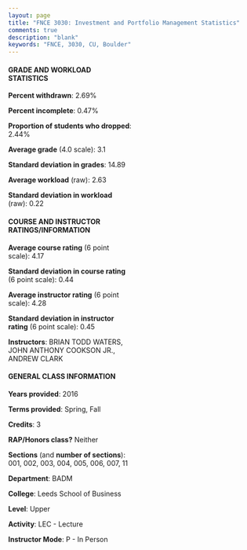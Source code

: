 ```yaml
---
layout: page
title: "FNCE 3030: Investment and Portfolio Management Statistics"
comments: true
description: "blank"
keywords: "FNCE, 3030, CU, Boulder"
--- 
```

<head>
<script src="https://ajax.googleapis.com/ajax/libs/jquery/2.1.3/jquery.min.js"></script>
<script src="https://dl.dropboxusercontent.com/s/pc42nxpaw1ea4o9/highcharts.js?dl=0"></script>
<!-- <script src="../assets/js/highcharts.js"></script> -->
<style type="text/css">@font-face {
	font-family: "Bebas Neue";
	src: url(https://www.filehosting.org/file/details/544349/BebasNeue%20Regular.otf) format("opentype");
	}
	h1.Bebas { 
		font-family: "Bebas Neue", Verdana, Tahoma;
	}
</style>
</head>
<body>
	<div id="container" style="float: right; width: 45%; height: 88%; margin-left: 2.5%; margin-right: 2.5%;"></div>
	<script language="JavaScript">
		$(document).ready(function() {
		var chart = {type: 'column'};
		var title = {text: 'Grade Distribution'};
		var xAxis = {categories: ['A','B','C','D','F'],crosshair: true};
		var yAxis = {min: 0,title: {text: 'Percentage'}};
		var tooltip = {headerFormat: '<center><b><span style="font-size:20px">{point.key}</span></b></center>',
		               pointFormat: '<td style="padding:0"><b>{point.y:.1f}%</b></td>',
		               footerFormat: '</table>',shared: true,useHTML: true};
		var plotOptions = {column: {pointPadding: 0.0,borderWidth: 0}};  
		var credits = {enabled: false};var series= [{name: 'Percent',data: [34.04,45.65,18.57,0.77,0.97,]}];
		var json = {};
		json.chart = chart;
		json.title = title;
		json.tooltip = tooltip;
		json.xAxis = xAxis;
		json.yAxis = yAxis;  
		json.series = series;
		json.plotOptions = plotOptions;  
		json.credits = credits;
		$('#container').highcharts(json);
	});
	</script>
</body>
			   
#### GRADE AND WORKLOAD STATISTICS

**Percent withdrawn**: 2.69%

**Percent incomplete**: 0.47%

**Proportion of students who dropped**: 2.44%

**Average grade** (4.0 scale): 3.1

**Standard deviation in grades**: 14.89

**Average workload** (raw): 2.63

**Standard deviation in workload** (raw): 0.22

#### COURSE AND INSTRUCTOR RATINGS/INFORMATION

**Average course rating** (6 point scale): 4.17

**Standard deviation in course rating** (6 point scale): 0.44

**Average instructor rating** (6 point scale): 4.28

**Standard deviation in instructor rating** (6 point scale): 0.45

**Instructors**: BRIAN TODD WATERS, JOHN ANTHONY COOKSON JR., ANDREW CLARK

#### GENERAL CLASS INFORMATION

**Years provided**: 2016

**Terms provided**: Spring, Fall

**Credits**: 3

**RAP/Honors class?** Neither

**Sections** (and **number of sections**): 001, 002, 003, 004, 005, 006, 007, 11

**Department**: BADM

**College**: Leeds School of Business

**Level**: Upper

**Activity**: LEC - Lecture

**Instructor Mode**: P  - In Person